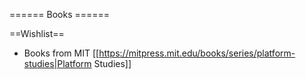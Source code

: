 ====== Books ======

==Wishlist==
* Books from MIT [[https://mitpress.mit.edu/books/series/platform-studies|Platform Studies]]
